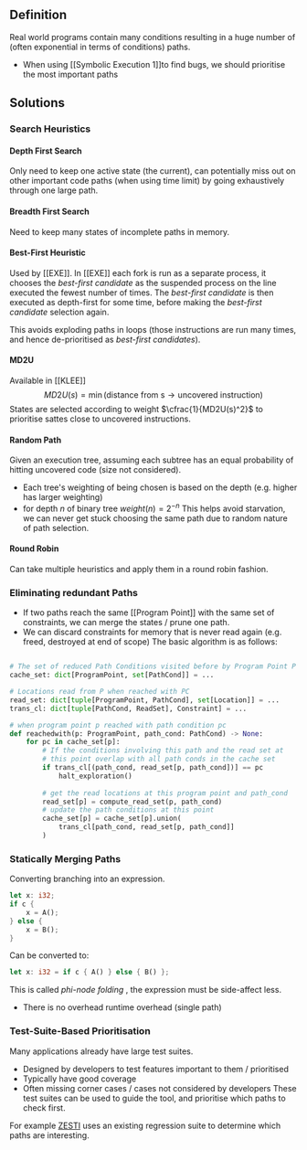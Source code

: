 ## Definition
Real world programs contain many conditions resulting in a huge number of (often exponential in terms of conditions) paths.
- When using [[Symbolic Execution 1]]to find bugs, we should prioritise the most important paths
## Solutions
### Search Heuristics

#### Depth First Search
Only need to keep one active state (the current), can potentially miss out on other important code paths (when using time limit) by going exhaustively through one large path.
#### Breadth First Search
Need to keep many states of incomplete paths in memory.
#### Best-First Heuristic
Used by [[EXE]]. In [[EXE]] each fork is run as a separate process, it chooses the *best-first candidate* as the suspended process on the line executed the fewest number of times.
The *best-first candidate* is then executed as depth-first for some time, before making the *best-first candidate* selection again.

This avoids exploding paths in loops (those instructions are run many times, and hence de-prioritised as *best-first candidates*).
#### MD2U
Available in [[KLEE]]
$$MD2U(s) = \min\left(\text{distance from s} \to \text{uncovered instruction} \right)$$
States are selected according to weight $\cfrac{1}{MD2U(s)^2}$ to prioritise sattes close to uncovered instructions.
#### Random Path
Given an execution tree, assuming each subtree has an equal probability of hitting uncovered code (size not considered).
- Each tree's weighting of being chosen is based on the depth (e.g. higher has larger weighting)
- for depth $n$ of binary tree $weight(n) = 2^{-n}$
This helps avoid starvation, we can never get stuck choosing the same path due to random nature of path selection.
#### Round Robin
Can take multiple heuristics and apply them in a round robin fashion.
### Eliminating redundant Paths
- If two paths reach the same [[Program Point]] with the same set of constraints, we can merge the states / prune one path.
- We can discard constraints for memory that is never read again (e.g. freed, destroyed at end of scope)
The basic algorithm is as follows:
```python

# The set of reduced Path Conditions visited before by Program Point P
cache_set: dict[ProgramPoint, set[PathCond]] = ...

# Locations read from P when reached with PC
read_set: dict[tuple[ProgramPoint, PathCond], set[Location]] = ...
trans_cl: dict[tuple[PathCond, ReadSet], Constraint] = ...

# when program point p reached with path condition pc
def reachedwith(p: ProgramPoint, path_cond: PathCond) -> None:	
	for pc in cache_set[p]:
		# If the conditions involving this path and the read set at 
		# this point overlap with all path conds in the cache set
		if trans_cl[(path_cond, read_set[p, path_cond])] == pc
			halt_exploration()
		
		# get the read locations at this program point and path_cond 
		read_set[p] = compute_read_set(p, path_cond)
		# update the path conditions at this point 
		cache_set[p] = cache_set[p].union(
			trans_cl[path_cond, read_set[p, path_cond]] 
		)
```
### Statically Merging Paths
Converting branching into an expression.
```rust
let x: i32;
if c {
	x = A();
} else {
	x = B();
}
```
Can be converted to:
```rust
let x: i32 = if c { A() } else { B() }; 
```
This is called *phi-node folding* , the expression must be side-affect less.
- There is no overhead runtime overhead (single path)
### Test-Suite-Based Prioritisation
Many applications already have large test suites.
- Designed by developers to test features important to them / prioritised
- Typically have good coverage
- Often missing corner cases / cases not considered by developers
These test suites can be used to guide the tool, and prioritise which paths to check first.

For example [ZESTI](https://www.doc.ic.ac.uk/~cristic/papers/zesti-icse-12.pdf) uses an existing regression suite to determine which paths are interesting.